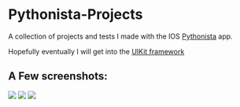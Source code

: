 # Pythonista-Projects
A collection of projects and tests I made with the IOS [Pythonista](http://omz-software.com/pythonista/) app.

Hopefully eventually I will get into the [UIKit framework](https://developer.apple.com/library/ios/documentation/UIKit/Reference/UIKit_Framework/)
## A Few screenshots:

![](https://raw.githubusercontent.com/TutorialDoctor/Pythonista-Projects/master/Projects/UI/Code%20Fun/Images/screen1.PNG)
![](https://raw.githubusercontent.com/TutorialDoctor/Pythonista-Projects/master/Projects/UI/Code%20Fun/Images/screen2.PNG)
![](https://github.com/TutorialDoctor/Pythonista-Projects/blob/master/Projects/UI/Navigation%20View%20Tutorial/screen1.png)
